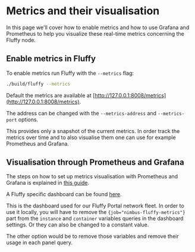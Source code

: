 # Metrics and their visualisation

In this page we'll cover how to enable metrics and how to use Grafana and
Prometheus to help you visualize these real-time metrics concerning the Fluffy
node.

## Enable metrics in Fluffy

To enable metrics run Fluffy with the `--metrics` flag:
```bash
./build/fluffy --metrics
```
Default the metrics are available at [http://127.0.0.1:8008/metrics](http://127.0.0.1:8008/metrics).

The address can be changed with the `--metrics-address` and `--metrics-port` options.

This provides only a snapshot of the current metrics. In order track the metrics
over time and to also visualise them one can use for example Prometheus and Grafana.

## Visualisation through Prometheus and Grafana

<!-- TODO: Rework this page without linking to nimbus.guide page about metrics -->

The steps on how to set up metrics visualisation with Prometheus and Grafana is
explained in [this guide](https://nimbus.guide/metrics-pretty-pictures.html#prometheus-and-grafana).

A Fluffy specific dashboard can be found [here](https://github.com/status-im/nimbus-eth1/blob/master/fluffy/grafana/fluffy_grafana_dashboard.json).

This is the dashboard used for our Fluffy Portal network fleet.
In order to use it locally, you will have to remove the
`{job="nimbus-fluffy-metrics"}` part from the `instance` and `container`
variables queries in the dashboard settings. Or they can also be changed to a
constant value.

The other option would be to remove those variables and remove their usage in
each panel query.
